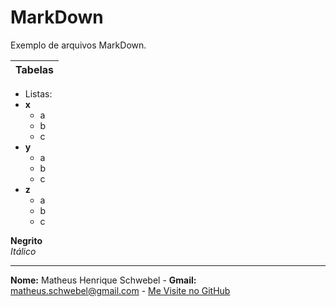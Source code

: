 # MarkDown
Exemplo de arquivos MarkDown.

| Tabelas |
|---------|

- Listas:
- **x**
  - a
  - b
  - c
- **y**
  - a
  - b
  - c
- **z**
  - a
  - b
  - c
 
**Negrito**<br>
*Itálico*<br>
______________________________________________________________________________________________________________________________________________________________________

**Nome:** Matheus Henrique Schwebel - **Gmail:** matheus.schwebel@gmail.com - [Me Visite no GitHub](https://github.com/Matheus-Schwebel)
